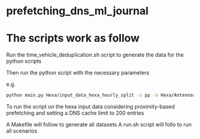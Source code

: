 # prefetching_dns_ml_journal

# The scripts work as follow
Run the time_vehicle_deduplication.sh script to generate the data for the python scripts

Then run the python script with the necessary parameters

e.g. 

```bash
python main.py Hexa/input_data_hexa_hourly_split -s pp -a Hexa/Antennas_location_hexa.csv -p Hexa/prox_antenna_hexa.json -l 200 -o Hexa/2AbL.csv
```
To run the script on the hexa input data considering proximity-based prefetching and setting a DNS cache limit to 200 entries

A Makefile will follow to generate all datasets
A run.sh script will follo to run all scenarios
